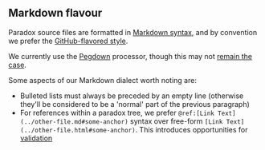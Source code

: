 Markdown flavour
----------------

Paradox source files are formatted in [Markdown syntax](https://daringfireball.net/projects/markdown/syntax), and by convention we prefer the [GitHub-flavored style](https://help.github.com/articles/basic-writing-and-formatting-syntax/).

We currently use the [Pegdown](https://github.com/sirthias/pegdown#introduction) processor, though this may not [remain the case](https://github.com/lightbend/paradox/issues/81).

Some aspects of our Markdown dialect worth noting are:

* Bulleted lists must always be preceded by an empty line (otherwise they'll be considered to be a 'normal' part of the previous paragraph)
* For references within a paradox tree, we prefer `@ref:[Link Text](../other-file.md#some-anchor)` syntax over free-form `[Link Text](../other-file.html#some-anchor)`. This introduces opportunities for [validation](https://github.com/lightbend/paradox/issues/53)
